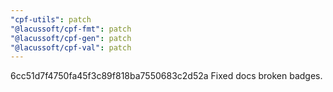 ```yaml
---
"cpf-utils": patch
"@lacussoft/cpf-fmt": patch
"@lacussoft/cpf-gen": patch
"@lacussoft/cpf-val": patch
---
```


6cc51d7f4750fa45f3c89f818ba7550683c2d52a Fixed docs broken badges.
